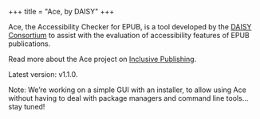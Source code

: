 +++
title = "Ace, by DAISY"
+++

Ace, the Accessibility Checker for EPUB, is a tool developed by the [DAISY Consortium](http://daisy.org) to assist with the evaluation of accessibility features of EPUB publications.

Read more about the Ace project on [Inclusive Publishing](http://inclusivepublishing.org/ace).

Latest version: v1.1.0.

Note: We’re working on a simple GUI with an installer, to allow using Ace without having to deal with package managers and command line tools… stay tuned!
